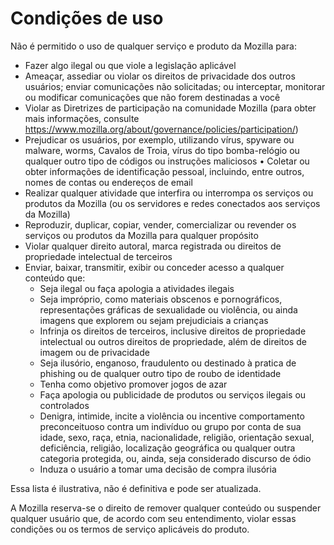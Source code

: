 # Condições de uso

Não é permitido o uso de qualquer serviço e produto da Mozilla para:

* Fazer algo ilegal ou que viole a legislação aplicável
* Ameaçar, assediar ou violar os direitos de privacidade dos outros usuários; 
enviar comunicações não solicitadas; ou interceptar, monitorar ou modificar comunicações que não forem destinadas a você
* Violar as Diretrizes de participação na comunidade Mozilla (para obter mais informações, consulte 
<https://www.mozilla.org/about/governance/policies/participation/>)
* Prejudicar os usuários, por exemplo, utilizando vírus, spyware ou malware, worms, 
Cavalos de Troia, vírus do tipo bomba-relógio ou qualquer outro tipo de códigos ou instruções maliciosos
•	Coletar ou obter informações de identificação pessoal, incluindo, entre outros, nomes de contas ou endereços de email
* Realizar qualquer atividade que interfira ou interrompa os serviços ou produtos 
da Mozilla (ou os servidores e redes conectados aos serviços da Mozilla)
* Reproduzir, duplicar, copiar, vender, comercializar ou revender os serviços ou produtos 
da Mozilla para qualquer propósito
* Violar qualquer direito autoral, marca registrada ou direitos de propriedade intelectual 
de terceiros
* Enviar, baixar, transmitir, exibir ou conceder acesso a qualquer conteúdo que:
    * Seja ilegal ou faça apologia a atividades ilegais
    * Seja impróprio, como materiais obscenos e pornográficos, representações gráficas de sexualidade ou violência, ou ainda imagens que explorem ou sejam prejudiciais a crianças
    * Infrinja os direitos de terceiros, inclusive direitos de propriedade intelectual ou outros direitos de propriedade, além de direitos de imagem ou de privacidade
    * Seja ilusório, enganoso, fraudulento ou destinado à pratica de phishing ou de qualquer outro tipo de roubo de identidade
    * Tenha como objetivo promover jogos de azar
    * Faça apologia ou publicidade de produtos ou serviços ilegais ou controlados
    * Denigra, intimide, incite a violência ou incentive comportamento preconceituoso contra um indivíduo ou grupo por conta de sua idade, sexo, raça, etnia, nacionalidade, religião, orientação sexual, deficiência, religião, localização geográfica ou qualquer outra categoria protegida, ou, ainda, seja considerado discurso de ódio
    * Induza o usuário a tomar uma decisão de compra ilusória

Essa lista é ilustrativa, não é definitiva e pode ser atualizada.

A Mozilla reserva-se o direito de remover qualquer conteúdo ou suspender qualquer usuário que, de acordo com seu entendimento, violar essas condições ou os termos de serviço aplicáveis do produto. 
